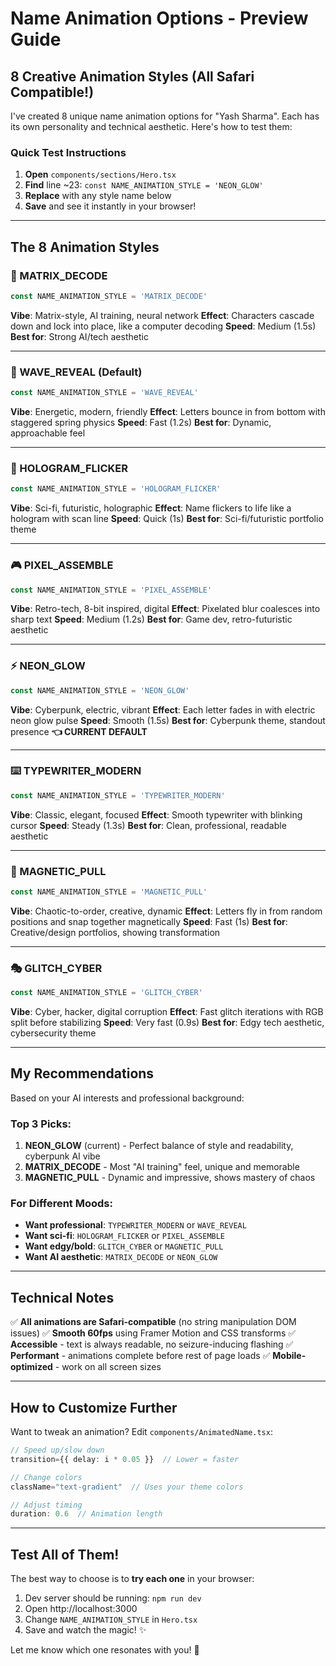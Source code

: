 # Name Animation Options - Preview Guide

## 8 Creative Animation Styles (All Safari Compatible!)

I've created 8 unique name animation options for "Yash Sharma". Each has its own personality and technical aesthetic. Here's how to test them:

### Quick Test Instructions

1. **Open** `components/sections/Hero.tsx`
2. **Find** line ~23: `const NAME_ANIMATION_STYLE = 'NEON_GLOW'`
3. **Replace** with any style name below
4. **Save** and see it instantly in your browser!

---

## The 8 Animation Styles

### 🔢 MATRIX_DECODE
```typescript
const NAME_ANIMATION_STYLE = 'MATRIX_DECODE'
```
**Vibe**: Matrix-style, AI training, neural network
**Effect**: Characters cascade down and lock into place, like a computer decoding
**Speed**: Medium (1.5s)
**Best for**: Strong AI/tech aesthetic

---

### 🌊 WAVE_REVEAL (Default)
```typescript
const NAME_ANIMATION_STYLE = 'WAVE_REVEAL'
```
**Vibe**: Energetic, modern, friendly
**Effect**: Letters bounce in from bottom with staggered spring physics
**Speed**: Fast (1.2s)
**Best for**: Dynamic, approachable feel

---

### 👾 HOLOGRAM_FLICKER
```typescript
const NAME_ANIMATION_STYLE = 'HOLOGRAM_FLICKER'
```
**Vibe**: Sci-fi, futuristic, holographic
**Effect**: Name flickers to life like a hologram with scan line
**Speed**: Quick (1s)
**Best for**: Sci-fi/futuristic portfolio theme

---

### 🎮 PIXEL_ASSEMBLE
```typescript
const NAME_ANIMATION_STYLE = 'PIXEL_ASSEMBLE'
```
**Vibe**: Retro-tech, 8-bit inspired, digital
**Effect**: Pixelated blur coalesces into sharp text
**Speed**: Medium (1.2s)
**Best for**: Game dev, retro-futuristic aesthetic

---

### ⚡ NEON_GLOW
```typescript
const NAME_ANIMATION_STYLE = 'NEON_GLOW'
```
**Vibe**: Cyberpunk, electric, vibrant
**Effect**: Each letter fades in with electric neon glow pulse
**Speed**: Smooth (1.5s)
**Best for**: Cyberpunk theme, standout presence
**👈 CURRENT DEFAULT**

---

### ⌨️ TYPEWRITER_MODERN
```typescript
const NAME_ANIMATION_STYLE = 'TYPEWRITER_MODERN'
```
**Vibe**: Classic, elegant, focused
**Effect**: Smooth typewriter with blinking cursor
**Speed**: Steady (1.3s)
**Best for**: Clean, professional, readable aesthetic

---

### 🧲 MAGNETIC_PULL
```typescript
const NAME_ANIMATION_STYLE = 'MAGNETIC_PULL'
```
**Vibe**: Chaotic-to-order, creative, dynamic
**Effect**: Letters fly in from random positions and snap together magnetically
**Speed**: Fast (1s)
**Best for**: Creative/design portfolios, showing transformation

---

### 🎭 GLITCH_CYBER
```typescript
const NAME_ANIMATION_STYLE = 'GLITCH_CYBER'
```
**Vibe**: Cyber, hacker, digital corruption
**Effect**: Fast glitch iterations with RGB split before stabilizing
**Speed**: Very fast (0.9s)
**Best for**: Edgy tech aesthetic, cybersecurity theme

---

## My Recommendations

Based on your AI interests and professional background:

### **Top 3 Picks:**

1. **NEON_GLOW** (current) - Perfect balance of style and readability, cyberpunk AI vibe
2. **MATRIX_DECODE** - Most "AI training" feel, unique and memorable
3. **MAGNETIC_PULL** - Dynamic and impressive, shows mastery of chaos

### **For Different Moods:**

- **Want professional**: `TYPEWRITER_MODERN` or `WAVE_REVEAL`
- **Want sci-fi**: `HOLOGRAM_FLICKER` or `PIXEL_ASSEMBLE`
- **Want edgy/bold**: `GLITCH_CYBER` or `MAGNETIC_PULL`
- **Want AI aesthetic**: `MATRIX_DECODE` or `NEON_GLOW`

---

## Technical Notes

✅ **All animations are Safari-compatible** (no string manipulation DOM issues)
✅ **Smooth 60fps** using Framer Motion and CSS transforms
✅ **Accessible** - text is always readable, no seizure-inducing flashing
✅ **Performant** - animations complete before rest of page loads
✅ **Mobile-optimized** - work on all screen sizes

---

## How to Customize Further

Want to tweak an animation? Edit `components/AnimatedName.tsx`:

```typescript
// Speed up/slow down
transition={{ delay: i * 0.05 }}  // Lower = faster

// Change colors
className="text-gradient"  // Uses your theme colors

// Adjust timing
duration: 0.6  // Animation length
```

---

## Test All of Them!

The best way to choose is to **try each one** in your browser:

1. Dev server should be running: `npm run dev`
2. Open http://localhost:3000
3. Change `NAME_ANIMATION_STYLE` in `Hero.tsx`
4. Save and watch the magic! ✨

Let me know which one resonates with you! 🚀
